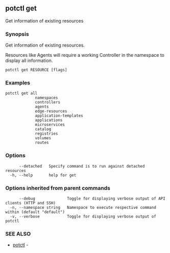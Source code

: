 ## potctl get

Get information of existing resources

### Synopsis

Get information of existing resources.

Resources like Agents will require a working Controller in the namespace to display all information.

```
potctl get RESOURCE [flags]
```

### Examples

```
potctl get all
             namespaces
             controllers
             agents
             edge-resources
             application-templates
             applications
             microservices
             catalog
             registries
             volumes
             routes
```

### Options

```
      --detached   Specify command is to run against detached resources
  -h, --help       help for get
```

### Options inherited from parent commands

```
      --debug              Toggle for displaying verbose output of API clients (HTTP and SSH)
  -n, --namespace string   Namespace to execute respective command within (default "default")
  -v, --verbose            Toggle for displaying verbose output of potctl
```

### SEE ALSO

* [potctl](potctl.md)	 - 


